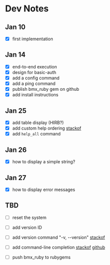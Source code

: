 # Dev Notes

## Jan 10

- [x] first implementation

## Jan 14

- [x] end-to-end execution
- [x] design for basic-auth
- [x] add a config command
- [x] add a ping command
- [x] publish bmx_ruby gem on github
- [x] add install instructions

## Jan 25

- [x] add table display (HIRB?)
- [x] add custom help ordering [stackof][help1]
- [x] add `help_all` command

## Jan 26

- [x] how to display a simple string?

## Jan 27

- [x] how to display error messages

## TBD

- [ ] reset the system
- [ ] add version ID
- [ ] add version command "-v, --version" [stackof][vers1]

- [ ] add command-line completion [stackof][comp1] [github][comp2]

- [ ] push bmx_ruby to rubygems

[help1]: https://stackoverflow.com/questions/45716113/thor-cli-setting-a-custom-order-of-commands-in-help-output

[vers1]: https://stackoverflow.com/questions/22809972/adding-a-version-option-to-a-ruby-thor-cli

[comp1]: https://gist.github.com/lukasz-kaniowski/1348078
[comp2]: https://github.com/labocho/thor-zsh_completion
